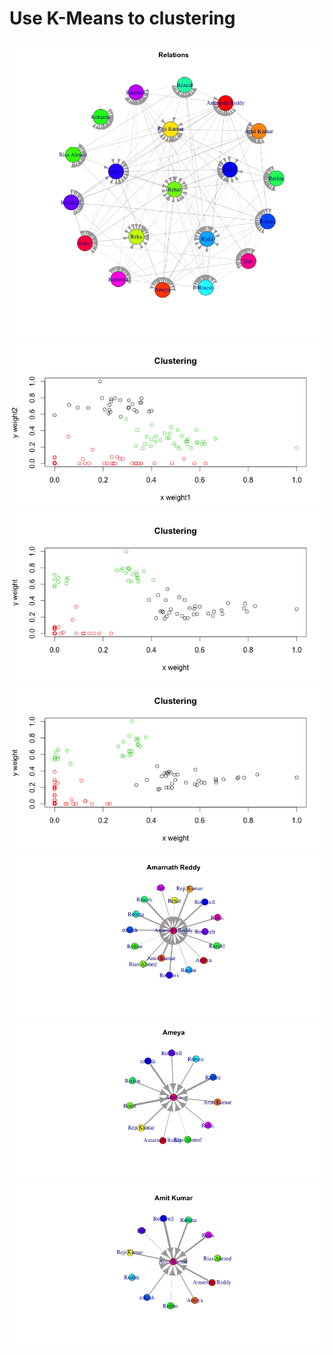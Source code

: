 # Use K-Means to clustering

<img alt="k means" src="/img/relations.png"/>

<img alt="k means" src="/img/clustering2.png"/>

<img alt="k means" src="/img/clustering3.png"/>

<img alt="k means" src="/img/clustering5.png"/>

<img alt="k means" src="/img/clustering6.png"/>

<img alt="k means" src="/img/clustering7.png"/>

<img alt="k means" src="/img/clustering8.png"/>
